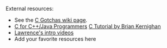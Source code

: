 External resources:
* See the [C Gotchas wiki page](https://github.com/angrave/SystemProgramming/wiki/C-Programming---Common-Gotchas).
* [C for C++/Java Programmers](http://www.ccs.neu.edu/course/com3620/parent/C-for-Java-C++/c-for-c++-alt.html)
[C Tutorial by Brian Kernighan](http://www.lysator.liu.se/c/bwk-tutor.html)
* [Lawrence's intro videos](http://angrave.github.io/sysassets)
* Add your favorite resources here




